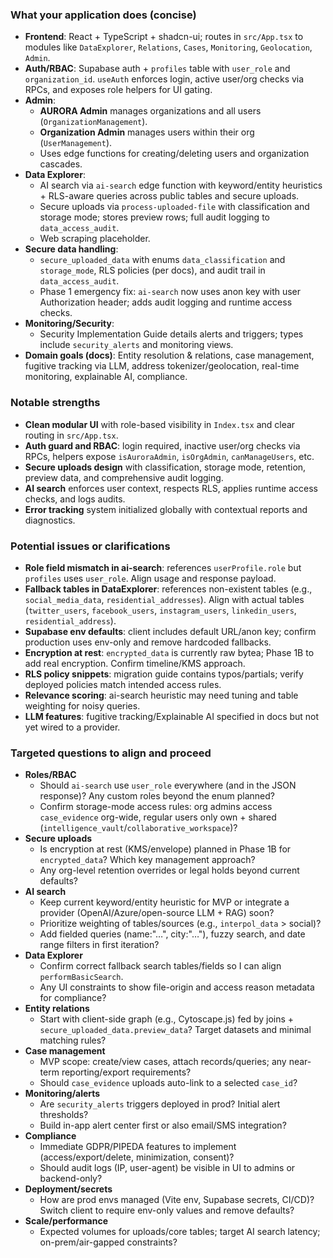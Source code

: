 ### What your application does (concise)

- **Frontend**: React + TypeScript + shadcn-ui; routes in `src/App.tsx` to modules like `DataExplorer`, `Relations`, `Cases`, `Monitoring`, `Geolocation`, `Admin`.
- **Auth/RBAC**: Supabase auth + `profiles` table with `user_role` and `organization_id`. `useAuth` enforces login, active user/org checks via RPCs, and exposes role helpers for UI gating.
- **Admin**:
  - **AURORA Admin** manages organizations and all users (`OrganizationManagement`).
  - **Organization Admin** manages users within their org (`UserManagement`).
  - Uses edge functions for creating/deleting users and organization cascades.
- **Data Explorer**:
  - AI search via `ai-search` edge function with keyword/entity heuristics + RLS-aware queries across public tables and secure uploads.
  - Secure uploads via `process-uploaded-file` with classification and storage mode; stores preview rows; full audit logging to `data_access_audit`.
  - Web scraping placeholder.
- **Secure data handling**:
  - `secure_uploaded_data` with enums `data_classification` and `storage_mode`, RLS policies (per docs), and audit trail in `data_access_audit`.
  - Phase 1 emergency fix: `ai-search` now uses anon key with user Authorization header; adds audit logging and runtime access checks.
- **Monitoring/Security**:
  - Security Implementation Guide details alerts and triggers; types include `security_alerts` and monitoring views.
- **Domain goals (docs)**: Entity resolution & relations, case management, fugitive tracking via LLM, address tokenizer/geolocation, real-time monitoring, explainable AI, compliance.

### Notable strengths

- **Clean modular UI** with role-based visibility in `Index.tsx` and clear routing in `src/App.tsx`.
- **Auth guard and RBAC**: login required, inactive user/org checks via RPCs, helpers expose `isAuroraAdmin`, `isOrgAdmin`, `canManageUsers`, etc.
- **Secure uploads design** with classification, storage mode, retention, preview data, and comprehensive audit logging.
- **AI search** enforces user context, respects RLS, applies runtime access checks, and logs audits.
- **Error tracking** system initialized globally with contextual reports and diagnostics.

### Potential issues or clarifications

- **Role field mismatch in ai-search**: references `userProfile.role` but `profiles` uses `user_role`. Align usage and response payload.
- **Fallback tables in DataExplorer**: references non-existent tables (e.g., `social_media_data`, `residential_addresses`). Align with actual tables (`twitter_users`, `facebook_users`, `instagram_users`, `linkedin_users`, `residential_address`).
- **Supabase env defaults**: client includes default URL/anon key; confirm production uses env-only and remove hardcoded fallbacks.
- **Encryption at rest**: `encrypted_data` is currently raw bytea; Phase 1B to add real encryption. Confirm timeline/KMS approach.
- **RLS policy snippets**: migration guide contains typos/partials; verify deployed policies match intended access rules.
- **Relevance scoring**: ai-search heuristic may need tuning and table weighting for noisy queries.
- **LLM features**: fugitive tracking/Explainable AI specified in docs but not yet wired to a provider.

### Targeted questions to align and proceed

- **Roles/RBAC**
  - Should `ai-search` use `user_role` everywhere (and in the JSON response)? Any custom roles beyond the enum planned?
  - Confirm storage-mode access rules: org admins access `case_evidence` org-wide, regular users only own + shared (`intelligence_vault`/`collaborative_workspace`)?
- **Secure uploads**
  - Is encryption at rest (KMS/envelope) planned in Phase 1B for `encrypted_data`? Which key management approach?
  - Any org-level retention overrides or legal holds beyond current defaults?
- **AI search**
  - Keep current keyword/entity heuristic for MVP or integrate a provider (OpenAI/Azure/open-source LLM + RAG) soon?
  - Prioritize weighting of tables/sources (e.g., `interpol_data` > social)?
  - Add fielded queries (name:"…", city:"…"), fuzzy search, and date range filters in first iteration?
- **Data Explorer**
  - Confirm correct fallback search tables/fields so I can align `performBasicSearch`.
  - Any UI constraints to show file-origin and access reason metadata for compliance?
- **Entity relations**
  - Start with client-side graph (e.g., Cytoscape.js) fed by joins + `secure_uploaded_data.preview_data`? Target datasets and minimal matching rules?
- **Case management**
  - MVP scope: create/view cases, attach records/queries; any near-term reporting/export requirements?
  - Should `case_evidence` uploads auto-link to a selected `case_id`?
- **Monitoring/alerts**
  - Are `security_alerts` triggers deployed in prod? Initial alert thresholds?
  - Build in-app alert center first or also email/SMS integration?
- **Compliance**
  - Immediate GDPR/PIPEDA features to implement (access/export/delete, minimization, consent)?
  - Should audit logs (IP, user-agent) be visible in UI to admins or backend-only?
- **Deployment/secrets**
  - How are prod envs managed (Vite env, Supabase secrets, CI/CD)? Switch client to require env-only values and remove defaults?
- **Scale/performance**
  - Expected volumes for uploads/core tables; target AI search latency; on-prem/air-gapped constraints?
